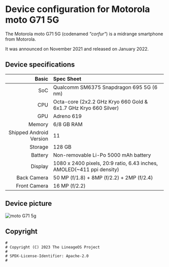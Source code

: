 Device configuration for Motorola moto G71 5G
=========================================

The Motorola moto G71 5G (codenamed _"corfur"_) is a midrange smartphone from Motorola.

It was announced on November 2021 and released on January 2022.

## Device specifications

Basic   | Spec Sheet
-------:|:-------------------------
SoC     | Qualcomm SM6375 Snapdragon 695 5G (6 nm)
CPU     | Octa-core (2x2.2 GHz Kryo 660 Gold & 6x1.7 GHz Kryo 660 Silver)
GPU     | Adreno 619
Memory  | 6/8 GB RAM
Shipped Android Version | 11
Storage | 128 GB
Battery | Non-removable Li-Po 5000 mAh battery
Display | 1080 x 2400 pixels, 20:9 ratio, 6.43 inches, AMOLED(~411 ppi density)
Back Camera  | 50 MP (f/1.8) + 8MP (f/2.2) + 2MP (f/2.4)
Front Camera  | 16 MP (f/2.2)

## Device picture
![moto G71 5g](https://motorolaroe.vtexassets.com/arquivos/ids/156684-1200-1200?v=637726744649000000&width=1200&height=1200&aspect=true "moto G71 5g")


## Copyright

```
#
# Copyright (C) 2023 The LineageOS Project
#
# SPDX-License-Identifier: Apache-2.0
#